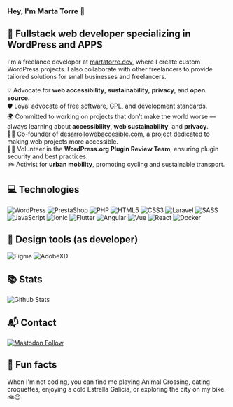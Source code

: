 ### Hey, I'm Marta Torre 👋

## 🚀 Fullstack web developer specializing in WordPress and APPS

I'm a freelance developer at [martatorre.dev](https://martatorre.dev), where I create custom WordPress projects. I also collaborate with other freelancers to provide tailored solutions for small businesses and freelancers.

💡 Advocate for **web accessibility**, **sustainability**, **privacy**, and **open source**.  
🛡️ Loyal advocate of free software, GPL, and development standards.  
🌍 Committed to working on projects that don’t make the world worse — always learning about **accessibility**, **web sustainability**, and **privacy**.  
👩‍💻 Co-founder of [desarrollowebaccesible.com](https://desarrollowebaccesible.com), a project dedicated to making web projects more accessible.  
🙋‍♀️ Volunteer in the **WordPress.org Plugin Review Team**, ensuring plugin security and best practices.  
🚲 Activist for **urban mobility**, promoting cycling and sustainable transport.  

## 💻 Technologies

![WordPress](https://img.shields.io/badge/-WordPress-21759B?style=plastic&logo=wordpress&logoColor=white)
![PrestaShop](https://img.shields.io/badge/-PrestaShop-DF0067?style=plastic&logo=prestashop&logoColor=white)
![PHP](https://img.shields.io/badge/-PHP-777BB4?style=plastic&logo=php&logoColor=white)
![HTML5](https://img.shields.io/badge/-HTML5-E34F26?style=plastic&logo=html5&logoColor=white)
![CSS3](https://img.shields.io/badge/-CSS3-1572B6?style=plastic&logo=css3&logoColor=white)
![Laravel](https://img.shields.io/badge/-Laravel-FF2D20?style=plastic&logo=laravel&logoColor=white)
![SASS](https://img.shields.io/badge/-SASS-CC6699?style=plastic&logo=sass&logoColor=white)  
![JavaScript](https://img.shields.io/badge/-JavaScript-F7DF1E?style=plastic&logo=JavaScript&logoColor=black)
![Ionic](https://img.shields.io/badge/-Ionic-3880FF?style=plastic&logo=ionic&logoColor=black)
![Flutter](https://img.shields.io/badge/-Flutter-02569B?style=plastic&logo=flutter&logoColor=white)
![Angular](https://img.shields.io/badge/-Angular-DD0031?style=plastic&logo=angular)
![Vue](https://img.shields.io/badge/-Vue-4FC08D?style=plastic&logo=vue.js&logoColor=white)
![React](https://img.shields.io/badge/-React-61DAFB?style=plastic&logo=react&logoColor=white)
![Docker](https://img.shields.io/badge/-Docker-2496ED?style=plastic&logo=docker&logoColor=white)

## 🎨 Design tools (as developer)
![Figma](https://img.shields.io/badge/-Figma-F24E1E?style=plastic&logo=figma&logoColor=white)
![AdobeXD](https://img.shields.io/badge/-Adobe%20XD-FF26BE?style=flat&logo=Adobe%20XD&logoColor=white)

## 📚 Stats
![Github Stats](https://github-readme-stats.vercel.app/api?username=martatorredev&count_private=true&show_icons=true&include_all_commits=true)

## 📬 Contact
[![Mastodon Follow](https://img.shields.io/mastodon/follow/:id)](https://masto.es/@martatorredev)

## 🍻 Fun facts
When I'm not coding, you can find me playing Animal Crossing, eating croquettes, enjoying a cold Estrella Galicia, or exploring the city on my bike. 🚲😉

